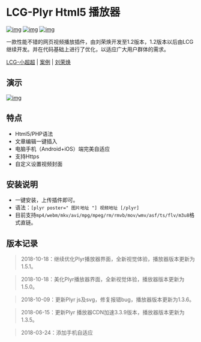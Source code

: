 # LCG-Plyr Html5 播放器
[![img](https://img.shields.io/badge/LCG-Plyr-blue.svg)](https://github.com/lion-r "LCG") [![img](https://img.shields.io/badge/Louie-Cssplus-brightgreen.svg)](https://github.com/louie-senpai "Louie") [![img](https://img.shields.io/badge/%E4%BA%91%E7%82%B9%E6%92%AD-Oneindex-orange.svg)](https://github.com/donwa/oneindex "Oneindex")

一款性能不错的网页视频播放插件，由刘荣焕开发至1.2版本，1.2版本以后由LCG 继续开发。并在代码基础上进行了优化，以适应广大用户群体的需求。

[LCG-小超超](https://www.lion-r.com "LCG") | [案例](https://www.lion-r.com/analects-of-confucius/ "LCG-plyr") | [刘荣焕](https://liuronghuan.com/plyr1-2.html "刘荣焕")

## 演示

[![img](https://github.com/Lion-R/image/blob/master/Plyr-Demo.gif "Plyr-Demo")](https://github.com/lion-r/plyr "Plyr-Deom")


## 特点

* Html5/PHP语法
* 文章编辑一键插入
* 电脑手机（Android+iOS）端完美自适应
* 支持Https
* 自定义设置视频封面

## 安装说明

* 一键安装，上传插件即可。
* 语法：<code>[plyr poster=" 图片地址 "] 视频地址 [/plyr]</code>
* 目前支持<code>mp4/webm/mkv/avi/mpg/mpeg/rm/rmvb/mov/wmv/asf/ts/flv/m3u8</code>格式直链。

## 版本记录
> 2018-10-18：继续优化Plyr播放器界面，全新视觉体验，播放器版本更新为1.5.1。

> 2018-10-18：美化Plyr播放器界面，全新视觉体验，播放器版本更新为1.5.0。

> 2018-10-09：更新Plyr js及svg，修复报错bug，播放器版本更新为1.3.6。

> 2018-06-15：更新Plyr 播放器CDN加速3.3.9版本，播放器版本更新为1.3.5。

> 2018-03-24：添加手机自适应
